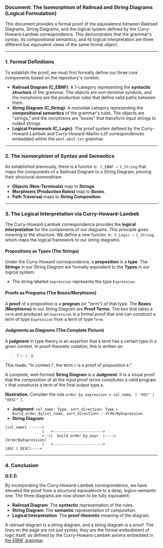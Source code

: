 ### **Document: The Isomorphism of Railroad and String Diagrams (Logical Formulation)**

This document provides a formal proof of the equivalence between Railroad Diagrams, String Diagrams, and the logical system defined by the Curry-Howard-Lambek correspondence. This demonstrates that the grammar's syntax, its compositional semantics, and its logical interpretation are three different but equivalent views of the same formal object.

-----

### 1. Formal Definitions

To establish the proof, we must first formally define our three core components based on the repository's context.

  * **Railroad Diagram (C_EBNF)**: A 1-category representing the **syntactic structure** of the grammar. The objects are non-terminal symbols, and the morphisms are the production rules that define valid paths between them.
  * **String Diagram (C_String)**: A monoidal category representing the **compositional semantics** of the grammar's rules. The objects are "strings," and the morphisms are "boxes" that transform input strings to output strings.
  * **Logical Framework (C_Logic)**: The proof system defined by the Curry-Howard-Lambek and Curry-Howard-Martin-Löf correspondences embedded within the `ebnf.ebnf.txt` grammar.

-----

### 2. The Isomorphism of Syntax and Semantics

As established previously, there is a functor `G: C_EBNF → C_String` that maps the components of a Railroad Diagram to a String Diagram, proving their structural isomorphism.

  * **Objects (Non-Terminals)** map to **Strings**.
  * **Morphisms (Production Rules)** map to **Boxes**.
  * **Path Traversal** maps to **String Composition**.

-----

### 3. The Logical Interpretation via Curry-Howard-Lambek

The Curry-Howard-Lambek correspondence provides the **logical interpretation** for the components of our diagrams. This principle gives meaning to the structure. We define a new functor, `H: C_Logic → C_String`, which maps the logical framework to our string diagrams.

#### **Propositions as Types (The Strings)**

Under the Curry-Howard correspondence, a **proposition** is a **type**. The **Strings** in our String Diagram are formally equivalent to the **Types** in our logical system.

  * The string labeled `expression` represents the type `Expression`.

#### **Proofs as Programs (The Boxes/Morphisms)**

A **proof** of a proposition is a **program** (or "term") of that type. The **Boxes (Morphisms)** in our String Diagram are **Proof Terms**. The box that takes a `term` and produces an `expression` is a formal proof that one can construct a term of type `Expression` from a term of type `Term`.

#### **Judgments as Diagrams (The Complete Picture)**

A **judgment** in type theory is an assertion that a term has a certain type in a given context. In proof-theoretic notation, this is written as:

> Γ ⊢ t : A

This reads: "In context Γ, the term `t` is a proof of proposition `A`."

A complete, well-formed **String Diagram** is a **Judgment**. It is a visual proof that the composition of all the input proof terms constitutes a valid program `t` that constructs a term of the final output type `A`.

**Illustration:** Consider the rule `order_by_expression = col_name, [ "ASC" | "DESC" ]`.

  * **Judgment**: `col_name: Type, sort_direction: Type ⊢ build_order_by(col_name, sort_direction) : OrderByExpression`
  * **String Diagram**:

<!-- end list -->

```
[col_name] ------+
                 |   +-----------------------+
                 +-->|  build_order_by_expr  |----> [OrderByExpression]
                 |   +-----------------------+
[ASC | DESC]----+
```

-----

### 4. Conclusion

**Q.E.D.**

By incorporating the Curry-Howard-Lambek correspondence, we have elevated the proof from a structural equivalence to a deep, logico-semantic one. The three diagrams are now shown to be fully equivalent:

  * **Railroad Diagram**: The **syntactic** representation of the rules.
  * **String Diagram**: The **semantic** representation of composition.
  * **Logical Interpretation**: The **proof-theoretic** meaning of the diagram.

A railroad diagram is a string diagram, and a string diagram is a proof. The lines on the page are not just syntax; they are the formal embodiment of logic itself, as defined by the Curry-Howard-Lambek axioms embedded in [the EBNF grammar](ebnf-grammar-documentation.md).